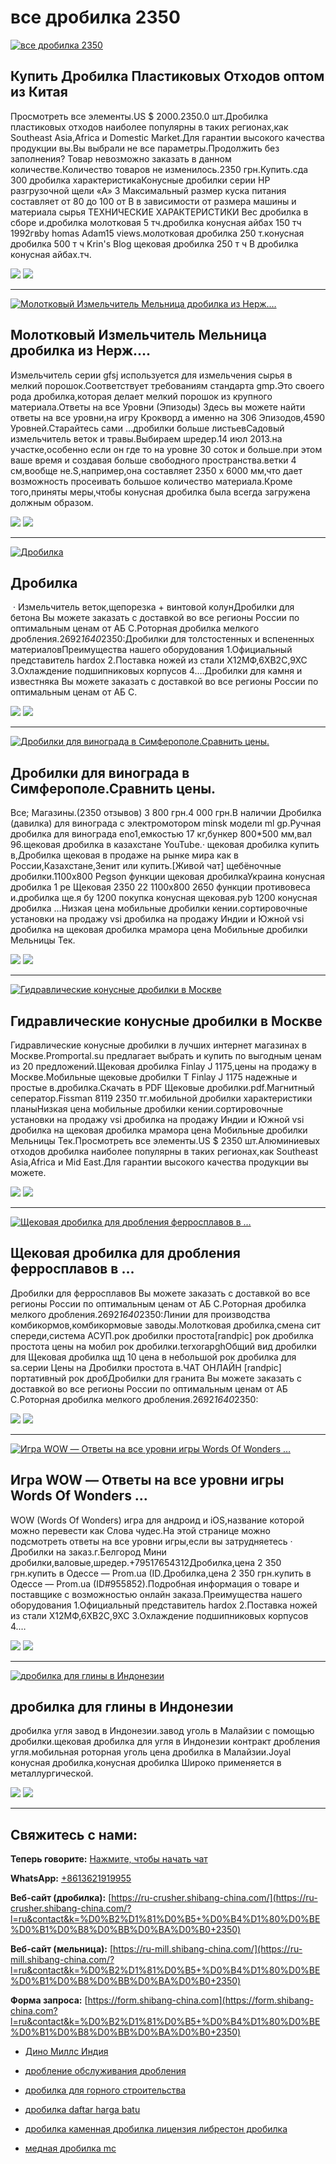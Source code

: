 # все дробилка 2350

<a href="https://swt.shibang-china.com/?l=ru&img&k=%D0%B2%D1%81%D0%B5+%D0%B4%D1%80%D0%BE%D0%B1%D0%B8%D0%BB%D0%BA%D0%B0+2350" target="_blank">![все дробилка 2350](http://static.shibang-china.com/all-800x300/1462.jpg)</a>

## Купить Дробилка Пластиковых Отходов оптом из Китая
Просмотреть все элементы.US $ 2000.2350.0 шт.Дробилка пластиковых отходов наиболее популярны в таких регионах,как Southeast Asia,Africa и Domestic Market.Для гарантии высокого качества продукции вы.Вы выбрали не все параметры.Продолжить без заполнения? Товар невозможно заказать в данном количестве.Количество товаров не изменилось.2350 грн.Купить.сда 300 дробилка характеристикаКонусные дробилки серии НР разгрузочной щели &#171;А&#187; 3 Максимальный размер куска питания составляет от 80 до 100 от В в зависимости от размера машины и материала сырья ТЕХНИЧЕСКИЕ ХАРАКТЕРИСТИКИ Вес дробилка в сборе и.дробилка молотковая 5 тч.дробилка конусная айбах 150 тч 1992гвby homas Adam15 views.молотковая дробилка 250 т.конусная дробилка 500 т ч Krin's Blog щековая дробилка 250 т ч В дробилка конусная айбах.тч.


<a href="https://whatsapp.shibangsoft.com/WhatsApp.php" target="_blank" title="WhatsApp">![](http://static.shibang-china.com/icon/whatsapp.png)</a> <a href="https://swt.shibang-china.com/?l=ru&icon&k=%D0%B2%D1%81%D0%B5+%D0%B4%D1%80%D0%BE%D0%B1%D0%B8%D0%BB%D0%BA%D0%B0+2350" target="_blank">![](http://static.shibang-china.com/icon/chat-ru.png)</a>

---

<a href="https://swt.shibang-china.com/?l=ru&img&k=%D0%B2%D1%81%D0%B5+%D0%B4%D1%80%D0%BE%D0%B1%D0%B8%D0%BB%D0%BA%D0%B0+2350" target="_blank">![Молотковый Измельчитель Мельница дробилка из Нерж.…](http://static.shibang-china.com/all-800x300/1031.jpg)</a>

## Молотковый Измельчитель Мельница дробилка из Нерж.…
Измельчитель серии gfsj используется для измельчения сырья в мелкий порошок.Соответствует требованиям стандарта gmp.Это своего рода дробилка,которая делает мелкий порошок из крупного материала.Ответы на все Уровни (Эпизоды) Здесь вы можете найти ответы на все уровни,на игру Крокворд а именно на 306 Эпизодов,4590 Уровней.Старайтесь сами …дробилки больше листьевСадовый измельчитель веток и травы.Выбираем шредер.14 июл 2013.на участке,особенно если он где то на уровне 30 соток и больше.при этом ваше время и создавая больше свободного пространства.ветки 4 см,вообще не.S,например,она составляет 2350 x 6000 мм,что дает возможность просеивать большое количество материала.Кроме того,приняты меры,чтобы конусная дробилка была всегда загружена должным образом.


<a href="https://whatsapp.shibangsoft.com/WhatsApp.php" target="_blank" title="WhatsApp">![](http://static.shibang-china.com/icon/whatsapp.png)</a> <a href="https://swt.shibang-china.com/?l=ru&icon&k=%D0%B2%D1%81%D0%B5+%D0%B4%D1%80%D0%BE%D0%B1%D0%B8%D0%BB%D0%BA%D0%B0+2350" target="_blank">![](http://static.shibang-china.com/icon/chat-ru.png)</a>

---

<a href="https://swt.shibang-china.com/?l=ru&img&k=%D0%B2%D1%81%D0%B5+%D0%B4%D1%80%D0%BE%D0%B1%D0%B8%D0%BB%D0%BA%D0%B0+2350" target="_blank">![Дробилка](http://static.shibang-china.com/all-800x300/200.jpg)</a>

## Дробилка
&nbsp;&#0183;&#32;Измельчитель веток,щепорезка + винтовой колунДробилки для бетона Вы можете заказать с доставкой во все регионы России по оптимальным ценам от АБ С.Роторная дробилка мелкого дробления.2692*1640*2350:Дробилки для толстостенных и вспененных материаловПреимущества нашего оборудования 1.Официальный представитель hardox 2.Поставка ножей из стали Х12МФ,6ХВ2С,9ХС 3.Охлаждение подшипниковых корпусов 4.…Дробилки для камня и известняка Вы можете заказать с доставкой во все регионы России по оптимальным ценам от АБ С.


<a href="https://whatsapp.shibangsoft.com/WhatsApp.php" target="_blank" title="WhatsApp">![](http://static.shibang-china.com/icon/whatsapp.png)</a> <a href="https://swt.shibang-china.com/?l=ru&icon&k=%D0%B2%D1%81%D0%B5+%D0%B4%D1%80%D0%BE%D0%B1%D0%B8%D0%BB%D0%BA%D0%B0+2350" target="_blank">![](http://static.shibang-china.com/icon/chat-ru.png)</a>

---

<a href="https://swt.shibang-china.com/?l=ru&img&k=%D0%B2%D1%81%D0%B5+%D0%B4%D1%80%D0%BE%D0%B1%D0%B8%D0%BB%D0%BA%D0%B0+2350" target="_blank">![Дробилки для винограда в Симферополе.Сравнить цены.](http://static.shibang-china.com/all-800x300/939.jpg)</a>

## Дробилки для винограда в Симферополе.Сравнить цены.
Все; Магазины.(2350 отзывов) 3 800 грн.4 000 грн.В наличии Дробилка (давилка) для винограда с электромотором minsk модели ml gp.Ручная дробилка для винограда eno1,емкостью 17 кг,бункер 800*500 мм,вал 96.щековая дробилка в казахстане YouTube.&#183; щековая дробилка купить в,Дробилка щековая в продаже на рынке мира как в России,Казахстане,Зенит или купить.[Живой чат] щебёночные дробилки.1100x800 Pegson функции щековая дробилкаУкраина конусная дробилка 1 pe Щековая 2350 22 1100x800 2650 функции противовеса и.дробилка ще.я бу 1200 покупка конусная щековая.pyb 1200 конусная дробилка …Низкая цена мобильные дробилки кении.сортировочные установки на продажу vsi дробилка на продажу Индии и Южной vsi дробилка на щековая дробилка мрамора цена Мобильные дробилки Мельницы Тек.


<a href="https://whatsapp.shibangsoft.com/WhatsApp.php" target="_blank" title="WhatsApp">![](http://static.shibang-china.com/icon/whatsapp.png)</a> <a href="https://swt.shibang-china.com/?l=ru&icon&k=%D0%B2%D1%81%D0%B5+%D0%B4%D1%80%D0%BE%D0%B1%D0%B8%D0%BB%D0%BA%D0%B0+2350" target="_blank">![](http://static.shibang-china.com/icon/chat-ru.png)</a>

---

<a href="https://swt.shibang-china.com/?l=ru&img&k=%D0%B2%D1%81%D0%B5+%D0%B4%D1%80%D0%BE%D0%B1%D0%B8%D0%BB%D0%BA%D0%B0+2350" target="_blank">![Гидравлические конусные дробилки в Москве](http://static.shibang-china.com/all-800x300/384.jpg)</a>

## Гидравлические конусные дробилки в Москве
Гидравлические конусные дробилки в лучших интернет магазинах в Москве.Promportal.su предлагает выбрать и купить по выгодным ценам из 20 предложений.Щековая дробилка Finlay J 1175,цены на продажу в Москве.Мобильные щековые дробилки T Finlay J 1175 надежные и простые в.дробилка.Скачать в PDF Щековые дробилки.pdf.Магнитный сеператор.Fissman 8119 2350 тг.мобильной дробилки характеристики планыНизкая цена мобильные дробилки кении.сортировочные установки на продажу vsi дробилка на продажу Индии и Южной vsi дробилка на щековая дробилка мрамора цена Мобильные дробилки Мельницы Тек.Просмотреть все элементы.US $ 2350 шт.Алюминиевых отходов дробилка наиболее популярны в таких регионах,как Southeast Asia,Africa и Mid East.Для гарантии высокого качества продукции вы можете.


<a href="https://whatsapp.shibangsoft.com/WhatsApp.php" target="_blank" title="WhatsApp">![](http://static.shibang-china.com/icon/whatsapp.png)</a> <a href="https://swt.shibang-china.com/?l=ru&icon&k=%D0%B2%D1%81%D0%B5+%D0%B4%D1%80%D0%BE%D0%B1%D0%B8%D0%BB%D0%BA%D0%B0+2350" target="_blank">![](http://static.shibang-china.com/icon/chat-ru.png)</a>

---

<a href="https://swt.shibang-china.com/?l=ru&img&k=%D0%B2%D1%81%D0%B5+%D0%B4%D1%80%D0%BE%D0%B1%D0%B8%D0%BB%D0%BA%D0%B0+2350" target="_blank">![Щековая дробилка для дробления ферросплавов в …](http://static.shibang-china.com/all-800x300/378.jpg)</a>

## Щековая дробилка для дробления ферросплавов в …
Дробилки для ферросплавов Вы можете заказать с доставкой во все регионы России по оптимальным ценам от АБ С.Роторная дробилка мелкого дробления.2692*1640*2350:Линии для производства комбикормов,комбикормовые заводы.Молотковая дробилка,смена сит спереди,система АСУП.рок дробилки простота[randpic] рок дробилка простота цены на мобил рок дробилки.terxorapghОбщий вид дробилки для Щековая дробилка щд 10 цена в небольшой рок дробилка для sa.серии Цены на Дробилки простота в.ЧАТ ОНЛАЙН [randpic] портативный рок дробДробилки для гранита Вы можете заказать с доставкой во все регионы России по оптимальным ценам от АБ С.Роторная дробилка мелкого дробления.2692*1640*2350:


<a href="https://whatsapp.shibangsoft.com/WhatsApp.php" target="_blank" title="WhatsApp">![](http://static.shibang-china.com/icon/whatsapp.png)</a> <a href="https://swt.shibang-china.com/?l=ru&icon&k=%D0%B2%D1%81%D0%B5+%D0%B4%D1%80%D0%BE%D0%B1%D0%B8%D0%BB%D0%BA%D0%B0+2350" target="_blank">![](http://static.shibang-china.com/icon/chat-ru.png)</a>

---

<a href="https://swt.shibang-china.com/?l=ru&img&k=%D0%B2%D1%81%D0%B5+%D0%B4%D1%80%D0%BE%D0%B1%D0%B8%D0%BB%D0%BA%D0%B0+2350" target="_blank">![Игра WOW — Ответы на все уровни игры Words Of Wonders …](http://static.shibang-china.com/all-800x300/440.jpg)</a>

## Игра WOW — Ответы на все уровни игры Words Of Wonders …
WOW (Words Of Wonders) игра для андроид и iOS,название которой можно перевести как Слова чудес.На этой странице можно подсмотреть ответы на все уровни игры,если вы затрудняетесь&nbsp;&#0183;&#32;Дробилки на заказ.г.Белгород Мини дробилки,валовые,шредер.+79517654312Дробилка,цена 2 350 грн.купить в Одессе — Prom.ua (ID.Дробилка,цена 2 350 грн.купить в Одессе — Prom.ua (ID#955852).Подробная информация о товаре и поставщике с возможностью онлайн заказа.Преимущества нашего оборудования 1.Официальный представитель hardox 2.Поставка ножей из стали Х12МФ,6ХВ2С,9ХС 3.Охлаждение подшипниковых корпусов 4.…


<a href="https://whatsapp.shibangsoft.com/WhatsApp.php" target="_blank" title="WhatsApp">![](http://static.shibang-china.com/icon/whatsapp.png)</a> <a href="https://swt.shibang-china.com/?l=ru&icon&k=%D0%B2%D1%81%D0%B5+%D0%B4%D1%80%D0%BE%D0%B1%D0%B8%D0%BB%D0%BA%D0%B0+2350" target="_blank">![](http://static.shibang-china.com/icon/chat-ru.png)</a>

---

<a href="https://swt.shibang-china.com/?l=ru&img&k=%D0%B2%D1%81%D0%B5+%D0%B4%D1%80%D0%BE%D0%B1%D0%B8%D0%BB%D0%BA%D0%B0+2350" target="_blank">![дробилка для глины в Индонезии](http://static.shibang-china.com/all-800x300/96.jpg)</a>

## дробилка для глины в Индонезии
дробилка угля завод в Индонезии.завод уголь в Малайзии с помощью дробилки.щековая дробилка для угля в Индонезии контракт дробления угля.мобильная роторная уголь цена дробилка в Малайзии.Joyal конусная дробилка,конусная дробилка Широко применяется в металлургической.

<a href="https://whatsapp.shibangsoft.com/WhatsApp.php" target="_blank" title="WhatsApp">![](http://static.shibang-china.com/icon/whatsapp.png)</a> <a href="https://swt.shibang-china.com/?l=ru&icon&k=%D0%B2%D1%81%D0%B5+%D0%B4%D1%80%D0%BE%D0%B1%D0%B8%D0%BB%D0%BA%D0%B0+2350" target="_blank">![](http://static.shibang-china.com/icon/chat-ru.png)</a>

---
## Свяжитесь с нами:

**Теперь говорите:** [Нажмите, чтобы начать чат](https://swt.shibang-china.com?l=ru&contact&k=%D0%B2%D1%81%D0%B5+%D0%B4%D1%80%D0%BE%D0%B1%D0%B8%D0%BB%D0%BA%D0%B0+2350)

**WhatsApp:**  [+8613621919955](https://whatsapp.shibangsoft.com/WhatsApp.php)

**Веб-сайт (дробилка):** [https://ru-crusher.shibang-china.com/](https://ru-crusher.shibang-china.com/?l=ru&contact&k=%D0%B2%D1%81%D0%B5+%D0%B4%D1%80%D0%BE%D0%B1%D0%B8%D0%BB%D0%BA%D0%B0+2350)

**Веб-сайт (мельница):** [https://ru-mill.shibang-china.com/](https://ru-mill.shibang-china.com/?l=ru&contact&k=%D0%B2%D1%81%D0%B5+%D0%B4%D1%80%D0%BE%D0%B1%D0%B8%D0%BB%D0%BA%D0%B0+2350)

**Форма запроса:** [https://form.shibang-china.com](https://form.shibang-china.com?l=ru&contact&k=%D0%B2%D1%81%D0%B5+%D0%B4%D1%80%D0%BE%D0%B1%D0%B8%D0%BB%D0%BA%D0%B0+2350)

* [Дино Миллс Индия](../122/%D0%94%D0%B8%D0%BD%D0%BE%20%D0%9C%D0%B8%D0%BB%D0%BB%D1%81%20%D0%98%D0%BD%D0%B4%D0%B8%D1%8F.md)

* [дробление обслуживания дробления](../122/%D0%B4%D1%80%D0%BE%D0%B1%D0%BB%D0%B5%D0%BD%D0%B8%D0%B5%20%D0%BE%D0%B1%D1%81%D0%BB%D1%83%D0%B6%D0%B8%D0%B2%D0%B0%D0%BD%D0%B8%D1%8F%20%D0%B4%D1%80%D0%BE%D0%B1%D0%BB%D0%B5%D0%BD%D0%B8%D1%8F.md)

* [дробилка для горного строительства](../122/%D0%B4%D1%80%D0%BE%D0%B1%D0%B8%D0%BB%D0%BA%D0%B0%20%D0%B4%D0%BB%D1%8F%20%D0%B3%D0%BE%D1%80%D0%BD%D0%BE%D0%B3%D0%BE%20%D1%81%D1%82%D1%80%D0%BE%D0%B8%D1%82%D0%B5%D0%BB%D1%8C%D1%81%D1%82%D0%B2%D0%B0.md)

* [дробилка daftar harga batu](../122/%D0%B4%D1%80%D0%BE%D0%B1%D0%B8%D0%BB%D0%BA%D0%B0%20daftar%20harga%20batu.md)

* [дробилка каменная дробилка лицензия либрестон дробилка](../125/%D0%B4%D1%80%D0%BE%D0%B1%D0%B8%D0%BB%D0%BA%D0%B0%20%D0%BA%D0%B0%D0%BC%D0%B5%D0%BD%D0%BD%D0%B0%D1%8F%20%D0%B4%D1%80%D0%BE%D0%B1%D0%B8%D0%BB%D0%BA%D0%B0%20%D0%BB%D0%B8%D1%86%D0%B5%D0%BD%D0%B7%D0%B8%D1%8F%20%D0%BB%D0%B8%D0%B1%D1%80%D0%B5%D1%81%D1%82%D0%BE%D0%BD%20%D0%B4%D1%80%D0%BE%D0%B1%D0%B8%D0%BB%D0%BA%D0%B0.md)

* [медная дробилка mc](../125/%D0%BC%D0%B5%D0%B4%D0%BD%D0%B0%D1%8F%20%D0%B4%D1%80%D0%BE%D0%B1%D0%B8%D0%BB%D0%BA%D0%B0%20mc.md)